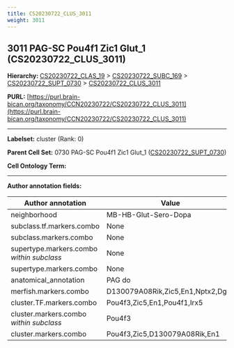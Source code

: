```yaml
---
title: CS20230722_CLUS_3011
weight: 3011
---
```

## 3011 PAG-SC Pou4f1 Zic1 Glut_1 (CS20230722_CLUS_3011)
<b>Hierarchy: </b>
[CS20230722_CLAS_19](../CS20230722_CLAS_19) >
[CS20230722_SUBC_169](../CS20230722_SUBC_169) >
[CS20230722_SUPT_0730](../CS20230722_SUPT_0730) >
[CS20230722_CLUS_3011](../CS20230722_CLUS_3011)

**PURL:** [https://purl.brain-bican.org/taxonomy/CCN20230722/CS20230722_CLUS_3011](https://purl.brain-bican.org/taxonomy/CCN20230722/CS20230722_CLUS_3011)

---


**Labelset:** cluster (Rank: 0)

**Parent Cell Set:** 0730 PAG-SC Pou4f1 Zic1 Glut_1 ([CS20230722_SUPT_0730](../CS20230722_SUPT_0730))



**Cell Ontology Term:** 

[MARKER GENES.]: #


---

[TRANSFERRED ANNOTATIONS.]: #


[AUTHOR ANNOTATION FIELDS.]: #


**Author annotation fields:**

| Author annotation | Value |
|-------------------|-------|
|neighborhood|MB-HB-Glut-Sero-Dopa|
|subclass.tf.markers.combo|None|
|subclass.markers.combo|None|
|supertype.markers.combo _within subclass_|None|
|supertype.markers.combo|None|
|anatomical_annotation|PAG do|
|merfish.markers.combo|D130079A08Rik,Zic5,En1,Nptx2,Dgkk|
|cluster.TF.markers.combo|Pou4f3,Zic5,En1,Pou4f1,Irx5|
|cluster.markers.combo _within subclass_|Pou4f3|
|cluster.markers.combo|Pou4f3,Zic5,D130079A08Rik,En1|
